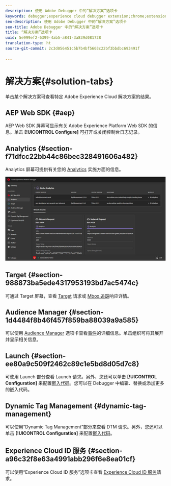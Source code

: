 ```yaml
---
description: 使用 Adobe Debugger 中的“解决方案”选项卡
keywords: debugger;experience cloud debugger extension;chrome;extension;summary;clear;requests;solutions;solution;information;analytics;target;audience manager;media optimizer;amo;id service
seo-description: 使用 Adobe Debugger 中的“解决方案”选项卡
seo-title: Adobe Debugger 中的“解决方案”选项卡
title: “解决方案”选项卡
uuid: 5e999ef2-6399-4ab5-a841-3a839d081728
translation-type: ht
source-git-commit: 2c3d056451c5b7b4bf5603c22bf3bbdbc693491f

---
```



# 解决方案{#solution-tabs}

单击某个解决方案可查看特定 Adobe Experience Cloud 解决方案的结果。

## AEP Web SDK {#aep}

AEP Web SDK 屏幕可显示有关 Adobe Experience Platform Web SDK 的信息。单击 **[!UICONTROL Configure]** 可打开或关闭控制台日志记录。

## Analytics {#section-f71dfcc22bb44c86bec328491606a482}

Analytics 屏幕可提供有关您的 [Analytics](https://docs.adobe.com/content/help/zh-Hans/analytics/landing/home.html) 实施方面的信息。

![](assets/analytics.jpg)

## Target {#section-988873ba5ede4317953193bd7ac5474c}

可通过 Target 屏幕，查看 [Target](https://docs.adobe.com/content/help/zh-Hans/target/using/target-home.html) 请求或 [Mbox 追踪](https://docs.adobe.com/content/help/zh-Hans/target/using/activities/troubleshoot-activities/content-trouble.html)响应详情。

## Audience Manager {#section-1d4484f8b46f457f859ba88039a9a585}

可以使用 [Audience Manager](https://docs.adobe.com/content/help/zh-Hans/audience-manager/user-guide/aam-home.html) 选项卡查看[事件](https://docs.adobe.com/content/help/zh-Hans/audience-manager/user-guide/api-and-sdk-code/dcs/dcs-event-calls/dcs-event-calls.html)的详细信息。单击组织可将其展开并显示相关信息。

## Launch {#section-ee80a9c509f2462c89c1e5bd8d05d7c8}

可使用 Launch 部分查看 Launch 请求。另外，您还可以单击 **[!UICONTROL Configuration]** 来配置[嵌入代码](https://docs.adobe.com/content/help/zh-Hans/launch/using/reference/upgrade/link-dtm-embed-code.html)。您可以在 Debugger 中编辑、替换或添加更多的嵌入代码。

## Dynamic Tag Management {#dynamic-tag-management}

可以使用“Dynamic Tag Management”部分来查看 DTM 请求。另外，您还可以单击 **[!UICONTROL Configuration]** 来配置[嵌入代码](https://docs.adobe.com/content/help/zh-Hans/dtm/using/client-side/code.html)。

## Experience Cloud ID 服务 {#section-a96c32f8e63a4991abb296f6e8ea01cf}

可以使用“Experience Cloud ID 服务”选项卡查看 [Experience Cloud ID 服务](https://docs.adobe.com/content/help/zh-Hans/id-service/using/home.html)请求。
